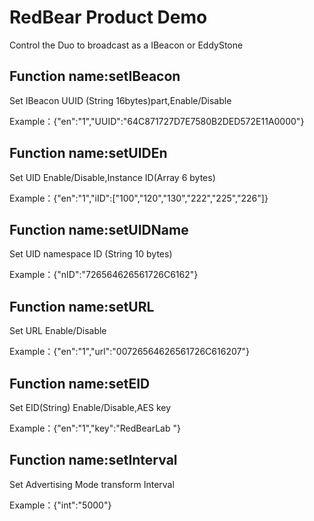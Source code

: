 
# RedBear Product Demo

Control the Duo to broadcast as a IBeacon or EddyStone

## Function name:setIBeacon

Set IBeacon UUID (String 16bytes)part,Enable/Disable

Example：{"en":"1","UUID":"64C871727D7E7580B2DED572E11A0000"}

## Function name:setUIDEn

Set UID Enable/Disable,Instance ID(Array 6 bytes)

Example：{"en":"1","iID":["100","120","130","222","225","226"]}

## Function name:setUIDName

Set UID namespace ID (String 10 bytes)

Example：{"nID":"726564626561726C6162"}

## Function name:setURL

Set URL Enable/Disable 

Example：{"en":"1","url":"00726564626561726C616207"}

## Function name:setEID

Set EID(String) Enable/Disable,AES key

Example：{"en":"1","key":"RedBearLab     "}

## Function name:setInterval

Set Advertising Mode transform   Interval

Example：{"int":"5000"}

